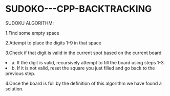 # SUDOKO---CPP-BACKTRACKING

<p>SUDOKU ALGORITHM:<br></p>
<p>1.Find some empty space <br></p>
<p>2.Attempt to place the digits 1-9 in that space<br></p>
<p>3.Check if that digit is valid in the current spot based on the current board<br></p>
<p><list>
  <li>a. If the digit is valid, recursively attempt to fill the board using steps 1-3.<br></li>
  <li>b. If it is not valid, reset the square you just filled and go back to the previous step.<br></li>
</list></p>
<p>4.Once the board is full by the definition of this algorithm we have found a solution.<br> </p>
